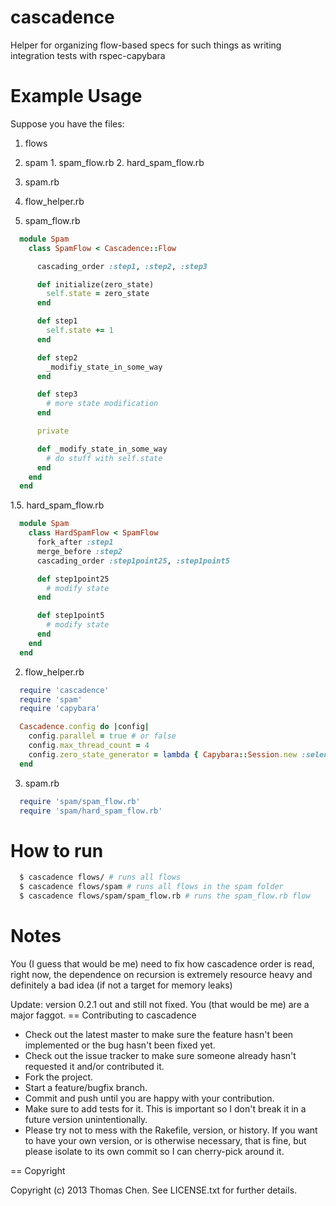 cascadence
=

Helper for organizing flow-based specs for such things as writing integration tests with rspec-capybara

Example Usage
=
Suppose you have the files:

1. flows
  1. spam
    1. spam_flow.rb
    2. hard_spam_flow.rb
  2. spam.rb
  3. flow_helper.rb

1. spam_flow.rb

```ruby
  module Spam
    class SpamFlow < Cascadence::Flow

      cascading_order :step1, :step2, :step3

      def initialize(zero_state)
        self.state = zero_state
      end

      def step1
        self.state += 1
      end

      def step2
        _modifiy_state_in_some_way
      end

      def step3
        # more state modification
      end

      private

      def _modify_state_in_some_way
        # do stuff with self.state
      end
    end
  end
```

1.5. hard_spam_flow.rb

```ruby
  module Spam
    class HardSpamFlow < SpamFlow
      fork_after :step1
      merge_before :step2
      cascading_order :step1point25, :step1point5

      def step1point25
        # modify state
      end

      def step1point5
        # modify state
      end
    end
  end
```

2. flow_helper.rb
```ruby
  require 'cascadence'
  require 'spam'
  require 'capybara'

  Cascadence.config do |config|
    config.parallel = true # or false
    config.max_thread_count = 4
    config.zero_state_generator = lambda { Capybara::Session.new :selenium }
  end

```

3. spam.rb
```ruby
  require 'spam/spam_flow.rb'
  require 'spam/hard_spam_flow.rb'
```

How to run
=

```sh
  $ cascadence flows/ # runs all flows
  $ cascadence flows/spam # runs all flows in the spam folder
  $ cascadence flows/spam/spam_flow.rb # runs the spam_flow.rb flow
```

Notes
=
You (I guess that would be me) need to fix how cascadence order is read, right now, the dependence on
recursion is extremely resource heavy and definitely a bad idea (if not a target for memory leaks)

Update: version 0.2.1 out and still not fixed. You (that would be me) are a major faggot.
== Contributing to cascadence
 
* Check out the latest master to make sure the feature hasn't been implemented or the bug hasn't been fixed yet.
* Check out the issue tracker to make sure someone already hasn't requested it and/or contributed it.
* Fork the project.
* Start a feature/bugfix branch.
* Commit and push until you are happy with your contribution.
* Make sure to add tests for it. This is important so I don't break it in a future version unintentionally.
* Please try not to mess with the Rakefile, version, or history. If you want to have your own version, or is otherwise necessary, that is fine, but please isolate to its own commit so I can cherry-pick around it.

== Copyright

Copyright (c) 2013 Thomas Chen. See LICENSE.txt for
further details.

